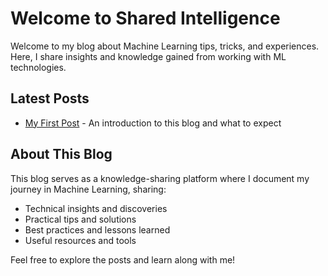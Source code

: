 # Welcome to Shared Intelligence

Welcome to my blog about Machine Learning tips, tricks, and experiences. Here, I share insights and knowledge gained from working with ML technologies.

## Latest Posts

- [My First Post](first-post.md) - An introduction to this blog and what to expect

## About This Blog

This blog serves as a knowledge-sharing platform where I document my journey in Machine Learning, sharing:

- Technical insights and discoveries
- Practical tips and solutions
- Best practices and lessons learned
- Useful resources and tools

Feel free to explore the posts and learn along with me!
